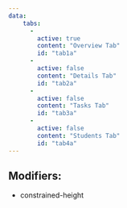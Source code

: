 ```yaml
---
data:
    tabs:
      -
        active: true
        content: "Overview Tab"
        id: "tab1a"
      -
        active: false
        content: "Details Tab"
        id: "tab2a"
      -
        active: false
        content: "Tasks Tab"
        id: "tab3a"
      -
        active: false
        content: "Students Tab"
        id: "tab4a"
---
```


## Modifiers: 

- constrained-height
